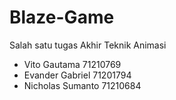 # Blaze-Game
Salah satu tugas Akhir Teknik Animasi
- Vito Gautama 		  71210769 
- Evander Gabriel 	71201794
- Nicholas Sumanto 	71210684
